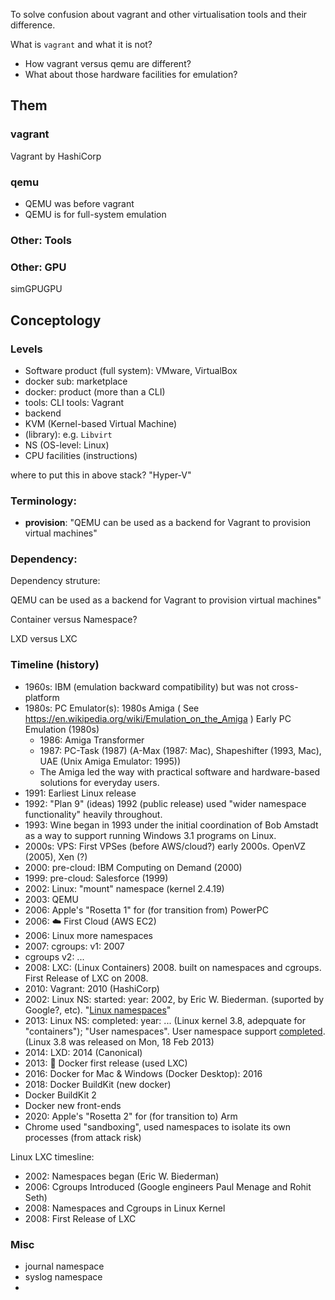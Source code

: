 To solve confusion about vagrant and other virtualisation tools and their difference.

What is `vagrant` and what it is not?

* How vagrant versus qemu are different?
* What about those hardware facilities for emulation?

## Them
### vagrant

Vagrant by HashiCorp

### qemu
* QEMU was before vagrant
* QEMU is for full-system emulation

### Other: Tools
### Other: GPU
simGPUGPU

## Conceptology
### Levels
* Software product (full system): VMware, VirtualBox
* docker sub: marketplace
* docker: product (more than a CLI)
* tools: CLI tools: Vagrant
* backend
* KVM (Kernel-based Virtual Machine)
* (library): e.g. `Libvirt`
* NS (OS-level: Linux)
* CPU facilities (instructions)

where to put this in above stack? "Hyper-V"

### Terminology:
* **provision**: "QEMU can be used as a backend for Vagrant to provision virtual machines"

### Dependency:
Dependency struture:

QEMU can be used as a backend for Vagrant to provision virtual machines"


Container versus Namespace?

LXD versus LXC

### Timeline (history)
* 1960s: IBM (emulation backward compatibility) but was not cross-platform
* 1980s: PC Emulator(s): 1980s Amiga ( See https://en.wikipedia.org/wiki/Emulation_on_the_Amiga ) Early PC Emulation (1980s)
    * 1986: Amiga Transformer
    * 1987: PC-Task (1987) (A-Max (1987: Mac), Shapeshifter (1993, Mac), UAE (Unix Amiga Emulator: 1995))
    * The Amiga led the way with practical software and hardware-based solutions for everyday users.
* 1991: Earliest Linux release 
* 1992: "Plan 9" (ideas) 1992 (public release) used "wider namespace functionality" heavily throughout.
* 1993: Wine began in 1993 under the initial coordination of Bob Amstadt as a way to support running Windows 3.1 programs on Linux.
* 2000s: VPS: First VPSes (before AWS/cloud?) early 2000s. OpenVZ (2005), Xen (?)
* 2000: pre-cloud: IBM Computing on Demand (2000)
* 1999: pre-cloud: Salesforce (1999)
* 2002: Linux: "mount" namespace (kernel 2.4.19)
* 2003: QEMU
* 2006: Apple's "Rosetta 1" for (for transition from) PowerPC
* 2006: ☁️ First Cloud (AWS EC2)
* 2006: Linux more namespaces
* 2007: cgroups: v1: 2007
* cgroups v2: ...
* 2008: LXC: (Linux Containers) 2008. built on namespaces and cgroups. First Release of LXC on 2008.
* 2010: Vagrant: 2010 (HashiCorp)
* 2002: Linux NS: started: year: 2002, by Eric W. Biederman. (suported by Google?, etc). "[Linux namespaces](https://en.wikipedia.org/wiki/Linux_namespaces)"
* 2013: Linux NS: completed: year: ... (Linux kernel 3.8, adepquate for "containers"); "User namespaces". User namespace support [completed](https://kernelnewbies.org/Linux_3.8#User_namespace_support_completed). (Linux 3.8 was released on Mon, 18 Feb 2013)
* 2014: LXD: 2014 (Canonical)
* 2013: 🐳 Docker first release (used LXC)
* 2016: Docker for Mac & Windows (Docker Desktop): 2016
* 2018: Docker BuildKit (new docker)
* Docker BuildKit 2
* Docker new front-ends
* 2020: Apple's "Rosetta 2" for (for transition to) Arm
* Chrome used "sandboxing", used namespaces to isolate its own processes (from attack risk)


Linux LXC timesline:
* 2002: Namespaces began (Eric W. Biederman)
* 2006: Cgroups Introduced (Google engineers Paul Menage and Rohit Seth)
* 2008: Namespaces and Cgroups in Linux Kernel
* 2008: First Release of LXC

### Misc
* journal namespace
* syslog namespace
* 
